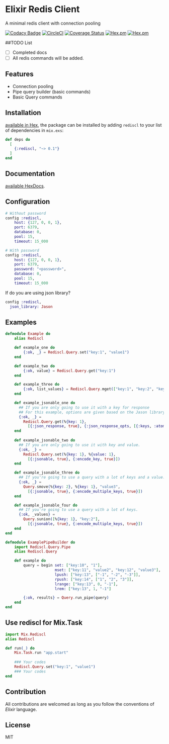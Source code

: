 # Elixir Redis Client

A minimal redis client with connection pooling  

[![Codacy Badge](https://api.codacy.com/project/badge/Grade/58e142f2a26c45528daad73ad3aa03d6)](https://app.codacy.com/app/akdilsiz/elixir-rediscl?utm_source=github.com&utm_medium=referral&utm_content=akdilsiz/elixir-rediscl&utm_campaign=Badge_Grade_Dashboard)
[![CircleCI](https://circleci.com/gh/akdilsiz/elixir-rediscl/tree/master.svg?style=svg)](https://circleci.com/gh/akdilsiz/elixir-rediscl/tree/master)
[![Coverage Status](https://coveralls.io/repos/github/akdilsiz/elixir-rediscl/badge.svg)](https://coveralls.io/github/akdilsiz/elixir-rediscl)
[![Hex.pm](https://img.shields.io/hexpm/v/rediscl.svg)](https://hex.pm/packages/rediscl)
[![Hex.pm](https://img.shields.io/hexpm/dt/rediscl.svg)](https://hex.pm/packages/rediscl)

##TODO List
- [ ] Completed docs 
- [ ] All redis commands will be added.

## Features
- Connection pooling
- Pipe query builder (basic commands)
- Basic Query commands

## Installation
[available in Hex](https://hex.pm/packages/rediscl), the package can be installed
by adding `rediscl` to your list of dependencies in `mix.exs`:

```elixir
def deps do
  [
    {:rediscl, "~> 0.1"}
  ]
end
```

## Documentation
[available HexDocs](https://hexdocs.pm/rediscl).

## Configuration

```elixir
# Without password
config :rediscl,
    host: {127, 0, 0, 1},
    port: 6379,
    database: 0,
    pool: 15,
    timeout: 15_000

# With password
config :rediscl,
    host: {127, 0, 0, 1},
    port: 6379,
    password: "<password>",
    database: 0,
    pool: 15,
    timeout: 15_000
```

If do you are using json library?
```elixir
config :rediscl,
  json_library: Jason
```

## Examples
```elixir
defmodule Example do
    alias Rediscl

    def example_one do
        {:ok, _} = Rediscl.Query.set("key:1", "value1")
    end

    def example_two do
        {:ok, value} = Rediscl.Query.get("key:1")
    end

    def example_three do
        {:ok, list_values} = Rediscl.Query.mget(["key:1", "key:2", "key:3"])
    end

    def example_jsonable_one do
      ## If you are only going to use it with a key for response
      ## For this example, options are given based on the Jason library.
      {:ok, _} =
        Rediscl.Query.get(%{key: 1}, 
          [{:json_response, true}, {:json_response_opts, [{:keys, :atoms!}]}])
    end
    
    def example_jsonable_two do
      ## If you are only going to use it with key and value.
      {:ok, _} =
        Rediscl.Query.set(%{key: 1}, %{value: 1}, 
          [{:jsonable, true}, {:encode_key, true}])
    end

    def example_jsonable_three do
      ## If you're going to use a query with a lot of keys and a value.
      {:ok, _} =
        Query.smove(%{key: 2}, %{key: 1}, "value3",
          [{:jsonable, true}, {:encode_multiple_keys, true}])
    end

    def example_jsonable_four do
      ## If you're going to use a query with a lot of keys.
      {:ok, _values} = 
        Query.sunion([%{key: 1}, "key:2"],
          [{:jsonable, true}, {:encode_multiple_keys, true}])
    end    
end

defmodule ExamplePipeBuilder do
    import Rediscl.Query.Pipe
    alias Rediscl.Query

    def example do
        query = begin set: ["key:10", "1"],
                      mset: ["key:11", "value2", "key:12", "value3"],
                      lpush: ["key:13", ["-1", "-2", "-3"]],
                      rpush: ["key:14", ["1", "2", "3"]],
                      lrange: ["key:13", 0, "-1"],
                      lrem: ["key:13", 1, "-1"]

        {:ok, results} = Query.run_pipe(query)
    end
end
```

## Use rediscl for Mix.Task
```elixir
import Mix.Rediscl
alias Rediscl

def run(_) do
    Mix.Task.run "app.start"
    
    ### Your codes
    Rediscl.Query.set("key:1", "value1")
    ### Your codes
end

```

## Contribution

All contributions are welcomed as long as you follow the conventions of *Elixir* language.

## License

MIT